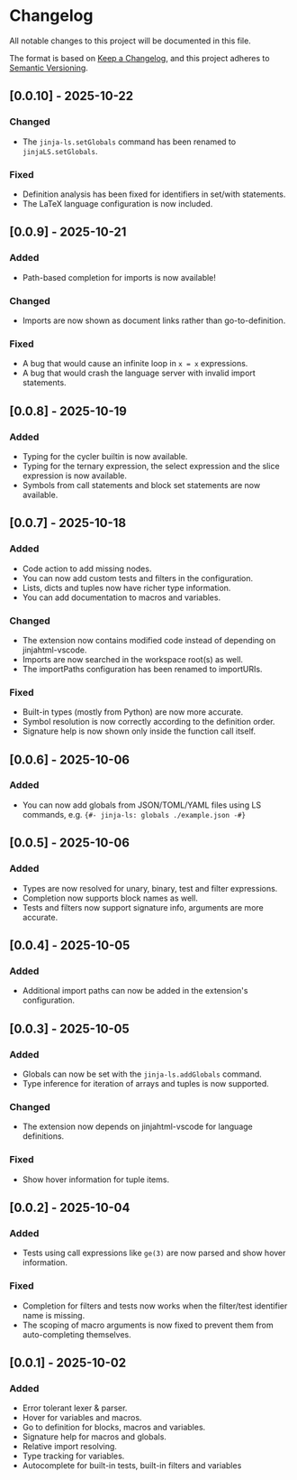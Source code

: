 # Changelog

All notable changes to this project will be documented in this file.

The format is based on [Keep a Changelog](https://keepachangelog.com/en/1.1.0/),
and this project adheres to [Semantic Versioning](https://semver.org/spec/v2.0.0.html).

## [0.0.10] - 2025-10-22

### Changed

- The `jinja-ls.setGlobals` command has been renamed to `jinjaLS.setGlobals`.

### Fixed

- Definition analysis has been fixed for identifiers in set/with statements.
- The LaTeX language configuration is now included.

## [0.0.9] - 2025-10-21

### Added

- Path-based completion for imports is now available!

### Changed

- Imports are now shown as document links rather than go-to-definition.

### Fixed

- A bug that would cause an infinite loop in `x = x` expressions.
- A bug that would crash the language server with invalid import statements.

## [0.0.8] - 2025-10-19

### Added

- Typing for the cycler builtin is now available.
- Typing for the ternary expression, the select expression and the slice expression is now available.
- Symbols from call statements and block set statements are now available.

## [0.0.7] - 2025-10-18

### Added

- Code action to add missing nodes.
- You can now add custom tests and filters in the configuration.
- Lists, dicts and tuples now have richer type information.
- You can add documentation to macros and variables.

### Changed

- The extension now contains modified code instead of depending on jinjahtml-vscode.
- Imports are now searched in the workspace root(s) as well.
- The importPaths configuration has been renamed to importURIs.

### Fixed

- Built-in types (mostly from Python) are now more accurate.
- Symbol resolution is now correctly according to the definition order.
- Signature help is now shown only inside the function call itself.

## [0.0.6] - 2025-10-06

### Added

- You can now add globals from JSON/TOML/YAML files using LS commands, e.g. `{#- jinja-ls: globals ./example.json -#}`

## [0.0.5] - 2025-10-06

### Added

- Types are now resolved for unary, binary, test and filter expressions.
- Completion now supports block names as well.
- Tests and filters now support signature info, arguments are more accurate.

## [0.0.4] - 2025-10-05

### Added

- Additional import paths can now be added in the extension's configuration.

## [0.0.3] - 2025-10-05

### Added

- Globals can now be set with the `jinja-ls.addGlobals` command.
- Type inference for iteration of arrays and tuples is now supported.

### Changed

- The extension now depends on jinjahtml-vscode for language definitions.

### Fixed

- Show hover information for tuple items.

## [0.0.2] - 2025-10-04

### Added

- Tests using call expressions like `ge(3)` are now parsed and show hover information.

### Fixed

- Completion for filters and tests now works when the filter/test identifier name is missing.
- The scoping of macro arguments is now fixed to prevent them from auto-completing themselves.

## [0.0.1] - 2025-10-02

### Added

- Error tolerant lexer & parser.
- Hover for variables and macros.
- Go to definition for blocks, macros and variables.
- Signature help for macros and globals.
- Relative import resolving.
- Type tracking for variables.
- Autocomplete for built-in tests, built-in filters and variables
